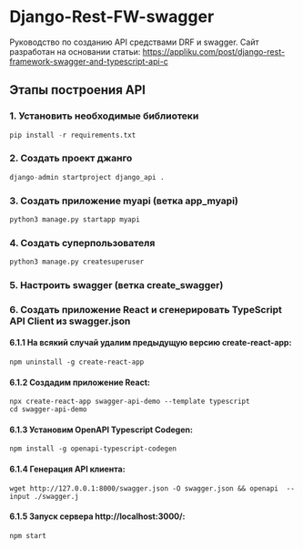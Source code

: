 # Django-Rest-FW-swagger
Руководство по созданию API средствами DRF и swagger. Сайт разработан на основании статьи: https://appliku.com/post/django-rest-framework-swagger-and-typescript-api-c

## Этапы построения API

### 1. Установить необходимые библиотеки

```python 
pip install -r requirements.txt
```

### 2. Создать проект джанго

```python 
django-admin startproject django_api .
```

### 3. Создать приложение myapi (ветка app_myapi)

```python 
python3 manage.py startapp myapi
```

### 4. Создать суперпользователя

```python 
python3 manage.py createsuperuser
```

### 5. Настроить swagger (ветка create_swagger)

### 6. Создать приложение React и сгенерировать TypeScript API Client из swagger.json

#### 6.1.1 На всякий случай удалим предыдущую версию create-react-app:

```
npm uninstall -g create-react-app
```

#### 6.1.2 Создадим приложение React:

```
npx create-react-app swagger-api-demo --template typescript
cd swagger-api-demo
```

#### 6.1.3 Установим OpenAPI Typescript Codegen:

```
npm install -g openapi-typescript-codegen
```

#### 6.1.4 Генерация API клиента:

```
wget http://127.0.0.1:8000/swagger.json -O swagger.json && openapi  --input ./swagger.j
```

#### 6.1.5 Запуск сервера http://localhost:3000/:

```
npm start
```

